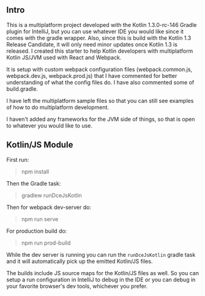
## Intro

This is a multiplatform project developed with the Kotlin 1.3.0-rc-146 Gradle plugin for IntelliJ, but you can use whatever IDE you would like since it comes with the gradle wrapper. Also, since this is build with the Kotlin 1.3 Release Candidate, it will only need minor updates once Kotlin 1.3 is released. I created this starter to help Kotlin developers with multiplatform Kotlin JS/JVM used with React and Webpack.

It is setup with custom webpack configuration files (webpack.common.js, webpack.dev.js, webpack.prod.js) that I have commented for better understanding of what the config files do. I have also commented some of build.gradle.

I have left the multiplatform sample files so that you can still see examples of how to do multiplatform development.

I haven't added any frameworks for the JVM side of things, so that is open to whatever you would like to use.

## Kotlin/JS Module

First run:
> npm install

Then the Gradle task:
> gradlew runDceJsKotlin

Then for webpack dev-server do:
> npm run serve

For production build do:
> npm run prod-build

While the dev server is running you can run the `runDceJsKotlin` gradle task and it will automatically pick up the emitted Kotlin/JS files.

The builds include JS source maps for the Kotlin/JS files as well. So you can setup a run configuration in IntelliJ to debug in the IDE or you can debug in your favorite browser's dev tools, whichever you prefer.
